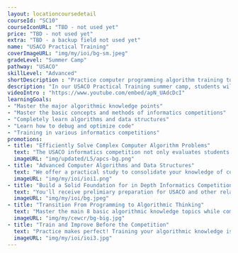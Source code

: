 ```yaml
---
layout: locationcoursedetail
courseId: "SC10"
courseIconURL: "TBD - not used yet"
price: "TBD - not used yet"
extra: "TBD - a backup field not used yet"
name: "USACO Practical Training"
coverImageURL: "img/my/ioi/bg-sm.jpeg"
gradeLevel: "Summer Camp"
pathway: "USACO"
skillLevel: "Advanced"
shortDescription : "Practice computer programming algorithm training to prepare for the USA Computing Olympiad!"
description: "In our USACO Practical Training summer camp, students will use the algorithmic techniques that they learned and apply them to tackle real USACO problems and better their problem solving skills. The course contains 10 algorithmic knowledge topics that are commonly tested in competitions, and the topics are categorized according to the knowledge points for students to practice. After completing the course, students can start to prepare for the USACO Bronze level."
videoIntro : "https://www.youtube.com/embed/apN_UAdcDcI"
learningGoals:
- "Master the major algorithmic knowledge points"
- "Master the basic concepts and methods of informatics competitions"
- "Completely learn algorithms and data structures"
- "Learn how to debug and optimize code"
- "Training in various informatics competitions"
promotions:
- title: "Efficiently Solve Complex Computer Algorithm Problems"
  text: "The USACO informatics competition not only evaluates students' proficiency in programming languages, but also requires students to be able to design and implement solutions to complex computer algorithm problems in a timely manner."
  imageURL: "img/updated/L5/apcs-bg.png"
- title: "Advanced Computer Algorithms and Data Structures"
  text: "We offer a practical study to consolidate your knowledge of computer algorithms and data structures, and to complete the at the middle/high school USACO competition levels."
  imageURL: "img/my/ioi/ioi1.png"
- title: "Build a Solid Foundation for in Depth Informatics Competitions"
  text: "You'll receive prelimiary preparation for USACO and other related informatics competitions. Build a solid algorithmic foundation so you can win competitions!"
  imageURL: "img/my/ioi/bg.jpeg"
- title: "Transition From Programming to Algorithmic Thinking"
  text: "Master the main 8 basic algorithmic knowledge topics while completing USACO 1's 50-question list."
  imageURL: "img/my/cewcr/bg-big.jpg"
- title: "Train and Improve Before the Competition"
  text: "Practice makes perfect! Training your algorithmic knowledge is the best and only way to prepare yourself for the USACO and related informatics competitions."
  imageURL: "img/my/ioi/ioi3.jpg"
---
```

